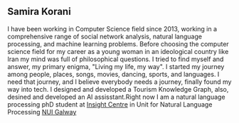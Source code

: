 
## Samira Korani

I have been working in Computer Science field since 2013, working in a comprehensive range of social network analysis, natural language processing, and machine learning problems. Before choosing the computer science field for my career as a young woman in an ideological country like Iran my mind was full of philosophical questions. I tried to find myself and answer, my primary enigma, "Living my life, my way". I started my journey among people, places, songs, movies, dancing, sports, and languages. I need that journey, and I believe everybody needs a journey, finally found my way into tech. I designed and developed a Tourism Knowledge Graph, also, desined and developed an AI assisstant.Right now I am a natural language processing phD student at [Insight Centre](https://www.insight-centre.org/) in Unit for Natural Language Processing [NUI Galway](https://www.nuigalway.ie/)
